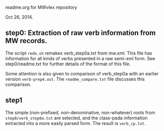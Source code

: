 readme.org for MWvlex repository


Oct 26, 2014.

## step0: Extraction of raw verb information from MW records.

The script `redo.sh` remakes verb_step0a.txt from mw.xml.
This file has information for all kinds of verbs presented in a raw
semi-xml form.  See step0/readme.txt for further details of the
format of this file.

Some attention is also given to comparison of verb_step0a with an earlier
version `verb-prep4.out`. The `readme_compare.txt` file discusses this
comparison.

## step1

The simple (non-prefixed, non-denominative, non-whatever) roots from
`step0/verb_step0a.txt` are selected, and the class-pada information 
extracted into a more easily parsed form.  The result is `verb_cp.txt`.



